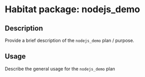 # Habitat package: nodejs_demo

## Description

Provide a brief description of the `nodejs_demo` plan / purpose.

## Usage

Describe the general usage for the `nodejs_demo` plan
